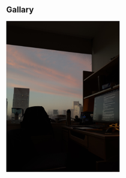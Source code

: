 ## Gallary 


<img src="/images/first-image.jpeg" alt="sunset" style="display:block; margin:3 auto; max-width:60%; height:auto;">




